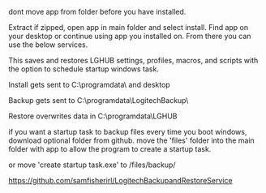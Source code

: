 dont move app from folder before you have installed.

Extract if zipped, open app in main folder and select install. Find app on your desktop or continue using app you installed on. From there you can use the below services.

This saves and restores LGHUB settings, profiles, macros, and scripts with the option to schedule startup windows task.

Install gets sent to C:\programdata\ and desktop

Backup gets sent to C:\programdata\LogitechBackup\

Restore overwrites data in C:\programdata\LGHUB

if you want a startup task to backup files every time you boot windows, download optional folder from github. 
move the 'files' folder into the main folder with app to allow the program to create a startup task. 

or move 
'create startup task.exe'
to /files/backup/

https://github.com/samfisherirl/LogitechBackupandRestoreService

